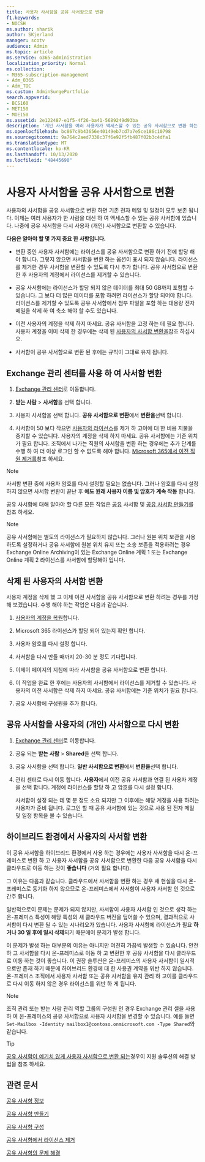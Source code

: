 ```yaml
---
title: 사용자 사서함을 공유 사서함으로 변환
f1.keywords:
- NOCSH
ms.author: sharik
author: SKjerland
manager: scotv
audience: Admin
ms.topic: article
ms.service: o365-administration
localization_priority: Normal
ms.collection:
- M365-subscription-management
- Adm_O365
- Adm_TOC
ms.custom: AdminSurgePortfolio
search.appverid:
- BCS160
- MET150
- MOE150
ms.assetid: 2e122487-e1f5-4f26-ba41-5689249d93ba
description: '개인 사서함을 여러 사용자가 액세스할 수 있는 공유 사서함으로 변환 하는 방법에 대해 알아봅니다. '
ms.openlocfilehash: bc867c9b43656e40149eb7cd7a7e5ce186c10798
ms.sourcegitcommit: 9a764c2aed7338c37f6e92f5fb487f02b3c4dfa1
ms.translationtype: MT
ms.contentlocale: ko-KR
ms.lasthandoff: 10/13/2020
ms.locfileid: "48445690"
---
```

# <a name="convert-a-user-mailbox-to-a-shared-mailbox"></a>사용자 사서함을 공유 사서함으로 변환

사용자의 사서함을 공유 사서함으로 변환 하면 기존 전자 메일 및 일정이 모두 보존 됩니다. 이제는 여러 사용자가 한 사람을 대신 하 여 액세스할 수 있는 공유 사서함에 있습니다. 나중에 공유 사서함을 다시 사용자 (개인) 사서함으로 변환할 수 있습니다.

**다음은 알아야 할 몇 가지 중요 한 사항입니다.**

- 변환 중인 사용자 사서함에는 라이선스를 공유 사서함으로 변환 하기 전에 할당 해야 합니다. 그렇지 않으면 사서함을 변환 하는 옵션이 표시 되지 않습니다. 라이선스를 제거한 경우 사서함을 변환할 수 있도록 다시 추가 합니다. 공유 사서함으로 변환한 후 사용자의 계정에서 라이선스를 제거할 수 있습니다.

- 공유 사서함에는 라이선스가 할당 되지 않은 데이터를 최대 50 GB까지 포함할 수 있습니다. 그 보다 더 많은 데이터를 포함 하려면 라이선스가 할당 되어야 합니다. 라이선스를 제거할 수 있도록 공유 사서함에서 첨부 파일을 포함 하는 대용량 전자 메일을 삭제 하 여 축소 해야 할 수도 있습니다.

- 이전 사용자의 계정을 삭제 하지 마세요. 공유 사서함을 고정 하는 데 필요 합니다. 사용자 계정을 이미 삭제 한 경우에는 삭제 된 [사용자의 사서함 변환을](#convert-the-mailbox-of-a-deleted-user)참조 하십시오.

- 사서함이 공유 사서함으로 변환 된 후에는 규칙이 그대로 유지 됩니다.

## <a name="use-the-exchange-admin-center-to-convert-a-mailbox"></a>Exchange 관리 센터를 사용 하 여 사서함 변환
 
1. <a href="https://go.microsoft.com/fwlink/p/?linkid=2059104" target="_blank">Exchange 관리 센터</a>로 이동합니다.

2. **받는 사람** \> **사서함**을 선택 합니다.

3. 사용자 사서함을 선택 합니다. **공유 사서함으로 변환**에서 **변환을**선택 합니다.

4. 사서함이 50 보다 작으면 [사용자의 라이선스](../manage/remove-licenses-from-users.md)를 제거 하 고이에 대 한 비용 지불을 중지할 수 있습니다. 사용자의 계정을 삭제 하지 마세요. 공유 사서함에는 기준 위치가 필요 합니다. 조직에서 나가는 직원의 사서함을 변환 하는 경우에는 추가 단계를 수행 하 여 더 이상 로그인 할 수 없도록 해야 합니다. [Microsoft 365에서 이전 직원 제거를](../add-users/remove-former-employee.md)참조 하세요.
    
> [!NOTE]
> 사서함 변환 중에 사용자 암호를 다시 설정할 필요는 없습니다. 그러나 암호를 다시 설정 하지 않으면 사서함 변환이 끝난 후 **에도 원래 사용자 이름 및 암호가 계속 작동** 합니다.

공유 사서함에 대해 알아야 할 다른 모든 작업은 [공유](about-shared-mailboxes.md) 사서함 및 [공유 사서함 만들기](create-a-shared-mailbox.md)를 참조 하세요.

> [!NOTE]
> 공유 사서함에는 별도의 라이선스가 필요하지 않습니다. 그러나 원본 위치 보관을 사용하도록 설정하거나 공유 사서함에 원본 위치 유지 또는 소송 보존을 적용하려는 경우 Exchange Online Archiving이 있는 Exchange Online 계획 1 또는 Exchange Online 계획 2 라이선스를 사서함에 할당해야 입니다.


## <a name="convert-the-mailbox-of-a-deleted-user"></a>삭제 된 사용자의 사서함 변환

사용자 계정을 삭제 했 고 이제 이전 사서함을 공유 사서함으로 변환 하려는 경우를 가정해 보겠습니다. 수행 해야 하는 작업은 다음과 같습니다.

1. [사용자의 계정을 복원](../add-users/restore-user.md)합니다.

2. Microsoft 365 라이선스가 할당 되어 있는지 확인 합니다.

3. 사용자 암호를 다시 설정 합니다.
    
4. 사서함을 다시 만들 때까지 20-30 분 정도 기다립니다.
    
5. 이제이 페이지의 지침에 따라 사서함을 공유 사서함으로 변환 합니다.
    
6. 이 작업을 완료 한 후에는 사용자의 사서함에서 라이선스를 제거할 수 있습니다. 사용자의 이전 사서함은 삭제 하지 마세요. 공유 사서함에는 기준 위치가 필요 합니다.
    
7. 공유 사서함에 구성원을 추가 합니다.


## <a name="convert-a-shared-mailbox-back-to-a-users-private-mailbox"></a>공유 사서함을 사용자의 (개인) 사서함으로 다시 변환

1. <a href="https://go.microsoft.com/fwlink/p/?linkid=2059104" target="_blank">Exchange 관리 센터</a>로 이동합니다.
   
2. 공유 되는 **받는 사람** \> **Shared**을 선택 합니다.

3. 공유 사서함을 선택 합니다. **일반 사서함으로 변환**에서 **변환을**선택 합니다.

4. 관리 센터로 다시 이동 합니다. **사용자**에서 이전 공유 사서함과 연결 된 사용자 계정을 선택 합니다. 계정에 라이선스를 할당 하 고 암호를 다시 설정 합니다.

   사서함이 설정 되는 데 몇 분 정도 소요 되지만 그 이후에는 해당 계정을 사용 하려는 사용자가 준비 됩니다. 로그인 할 때 공유 사서함에 있는 것으로 사용 된 전자 메일 및 일정 항목을 볼 수 있습니다.

## <a name="convert-a-users-mailbox-in-a-hybrid-environment"></a>하이브리드 환경에서 사용자의 사서함 변환

이 공유 사서함을 하이브리드 환경에서 사용 하는 경우에는 사용자 사서함을 다시 온-프레미스로 변환 하 고 사용자 사서함을 공유 사서함으로 변환한 다음 공유 사서함을 다시 클라우드로 이동 하는 것이 **좋습니다** (거의 필요 합니다). 

그 이유는 다음과 같습니다. 클라우드에서 사서함을 변환 하는 경우 새 현실을 다시 온-프레미스로 동기화 하지 않으므로 온-프레미스에서 사서함이 사용자 사서함 인 것으로 간주 합니다.

일반적으로이 문제는 문제가 되지 않지만, 사서함이 사용자 사서함 인 것으로 생각 하는 온-프레미스 특성이 해당 특성의 새 클라우드 버전을 덮어쓸 수 있으며, 결과적으로 사서함이 다시 변환 될 수 있는 시나리오가 있습니다. 사용자 사서함에 라이선스가 필요 **하거나 30 일 후에 일시 삭제**되기 때문에이 문제가 발생 합니다.

이 문제가 발생 하는 대부분의 이유는 아니지만 여전히 가끔씩 발생할 수 있습니다. 안전 하 고 사서함을 다시 온-프레미스로 이동 하 고 변환한 후 공유 사서함을 다시 클라우드로 이동 하는 것이 좋습니다. 이 권장 솔루션은 온-프레미스의 사용자 사서함이 일시적 으로만 존재 하기 때문에 하이브리드 환경에 대 한 사용권 계약을 위반 하지 않습니다. 온-프레미스 조직에서 사용자 사서함 또는 공유 사서함을 유지 관리 하 고이를 클라우드로 다시 이동 하지 않은 경우 라이선스를 위반 하 게 됩니다.

> [!NOTE]
> 조직 관리 또는 받는 사람 관리 역할 그룹의 구성원 인 경우 Exchange 관리 셸을 사용 하 여 온-프레미스의 공유 사서함으로 사용자 사서함을 변경할 수 있습니다. 예를 들면 `Set-Mailbox -Identity mailbox1@contoso.onmicrosoft.com -Type Shared`와 같습니다.

> [!TIP]
> [공유 사서함이 예기치 않게 사용자 사서함으로 변환 되는](https://support.microsoft.com/help/2710029/shared-mailboxes-are-unexpectedly-converted-to-user-mailboxes-after-di)경우이 지원 솔루션의 해결 방법을 참조 하세요.
  
## <a name="related-articles"></a>관련 문서

[공유 사서함 정보](about-shared-mailboxes.md)

[공유 사서함 만들기](create-a-shared-mailbox.md)

[공유 사서함 구성](configure-a-shared-mailbox.md)

[공유 사서함에서 라이선스 제거](remove-license-from-shared-mailbox.md)

[공유 사서함의 문제 해결](resolve-issues-with-shared-mailboxes.md)
